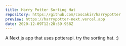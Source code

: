 ```yaml
---
title: Harry Potter Sorting Hat
repository: https://github.com/coscakir/harrypotter
preview: https://harrypotter-next.vercel.app
date: 2020-12-09T12:28:59.958Z
---
```

A Next.js app that uses potterapi. try the sorting hat. :)
